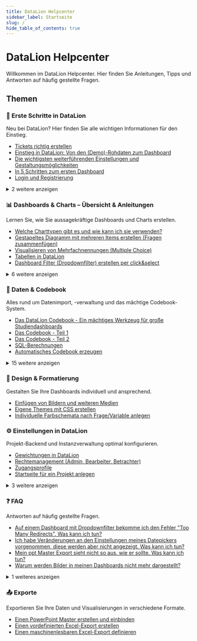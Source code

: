 ```yaml
---
title: DataLion Helpcenter
sidebar_label: Startseite
slug: /
hide_table_of_contents: true
---
```


# DataLion Helpcenter

Willkommen im DataLion Helpcenter. Hier finden Sie Anleitungen, Tipps und Antworten auf häufig gestellte Fragen.

## Themen

<div className="category-grid">

### 🚀 Erste Schritte in DataLion
Neu bei DataLion? Hier finden Sie alle wichtigen Informationen für den Einstieg.

- [Tickets richtig erstellen](guides/Tickets-richtig-erstellen_13533188.md)
- [Einstieg in DataLion: Von den (Demo)-Rohdaten zum Dashboard](guides/10289195.md)
- [Die wichtigsten weiterführenden Einstellungen und Gestaltungsmöglichkeiten](guides/3014981.md)
- [In 5 Schritten zum ersten Dashboard](guides/In-5-Schritten-zum-ersten-Dashboard_3014937.md)
- [Login und Registrierung](guides/Login-und-Registrierung_81035273.md)

<details>
<summary>2 weitere anzeigen</summary>

- [Kleine Tipps und Tricks](guides/Kleine-Tipps-und-Tricks_71303169.md)
- [Textboxen einfügen und bearbeiten](guides/10977314.md)

</details>

### 📊 Dashboards & Charts – Übersicht & Anleitungen
Lernen Sie, wie Sie aussagekräftige Dashboards und Charts erstellen.

- [Welche Charttypen gibt es und wie kann ich sie verwenden?](dashboards/3473553.md)
- [Gestapeltes Diagramm mit mehreren Items erstellen (Fragen zusammenfügen)](dashboards/8126487.md)
- [Visualisieren von Mehrfachnennungen (Multiple Choice)](dashboards/10879004.md)
- [Tabellen in DataLion](dashboards/Tabellen-in-DataLion_3539243.md)
- [Dashboard Filter (Dropdownfilter) erstellen per click&select](dashboards/45678593.md)

<details>
<summary>6 weitere anzeigen</summary>

- [Dashboard Filter (Dropdownfilter) erstellen mit JSON - fortgeschrittene Optionen](dashboards/9240579.md)
- [Default für Dashboard Dropdownfilter im Codebook anlegen](dashboards/45449226.md)
- [Tabellen: bedingte Formatierung](dashboards/3539336.md)
- [Einen Chart / ein Diagramm erstellen](dashboards/80969738.md)
- [Ein Zeitreihendiagramm erstellen](dashboards/83067065.md)
- [Charts als Favoriten speichern ("Warenkorb" für Charts)](dashboards/83755362.md)

</details>

### 📁 Daten & Codebook
Alles rund um Datenimport, -verwaltung und das mächtige Codebook-System.

- [Das DataLion Codebook - Ein mächtiges Werkzeug für große Studiendashboards](data/4194319.md)
- [Das Codebook - Teil 1](data/Das-Codebook---Teil-1_3440656.md)
- [Das Codebook - Teil 2](data/Das-Codebook---Teil-2_3440677.md)
- [SQL-Berechnungen](data/SQL-Berechnungen_3473604.md)
- [Automatisches Codebook erzeugen](data/Automatisches-Codebook-erzeugen_3408253.md)

<details>
<summary>15 weitere anzeigen</summary>

- [Vorbereitung von Daten / Daten-Preprocessing für den Upload](data/3441205.md)
- [Umgang mit fehlenden Werten (missing values)](data/4096035.md)
- [Datenquellen und Datentabellen](data/Datenquellen-und-Datentabellen_10289154.md)
- [Zero-Downtime-Update (automatisch)](data/10256398.md)
- [Zero-Downtime-Update (manuell)](data/19595265.md)
- [(Mehrere) Datenquellen in einem Projekt verwenden](data/31293445.md)
- [Variablen, die in allen Datenquellen vorkommen](data/31227921.md)
- [Datenupdates](data/Datenupdates_31260724.md)
- [Variablen / Ausprägungen im Codebook ergänzen](data/31260742.md)
- [Codebook Skript: Anpassung und Erweiterung](data/43614222.md)
- [Filtervariablen dynamisch mit Unterabfragen](data/71794697.md)
- [Gewichtung über das Dropdown-Menü](data/86310972.md)
- [Net promoter score (NPS) berechnen](data/86016057.md)
- [Rekodierungen und Berechnungen](data/86212649.md)
- [Mehrfachantworten aus Max-Multi-Format in Binäres Format umwandeln](data/97845250.md)

</details>

### 🎨 Design & Formatierung
Gestalten Sie Ihre Dashboards individuell und ansprechend.

- [Einfügen von Bildern und weiteren Medien](design/11796486.md)
- [Eigene Themes mit CSS erstellen](design/Eigene-Themes-mit-CSS-erstellen_17399829.md)
- [Individuelle Farbschemata nach Frage/Variable anlegen](design/20709424.md)

### ⚙️ Einstellungen in DataLion
Projekt-Backend und Instanzverwaltung optimal konfigurieren.

- [Gewichtungen in DataLion](administration/Gewichtungen-in-DataLion_81002521.md)
- [Rechtemanagement (Admin, Bearbeiter, Betrachter)](administration/31326237.md)
- [Zugangsprofile](administration/Zugangsprofile_31326313.md)
- [Startseite für ein Projekt anlegen](administration/9207824.md)

<details>
<summary>3 weitere anzeigen</summary>

- [Software-Update durchführen](administration/3408129.md)
- [Sicherheit und Backups](administration/Sicherheit-und-Backups_43089946.md)
- [Besonderheiten in Exasol](administration/Besonderheiten-in-Exasol_3408154.md)

</details>

### ❓ FAQ
Antworten auf häufig gestellte Fragen.

- [Auf einem Dashboard mit Dropdownfilter bekomme ich den Fehler "Too Many Redirects". Was kann ich tun?](support/9306234.md)
- [Ich habe Veränderungen an den Einstellungen meines Datepickers vorgenommen, diese werden aber nicht angezeigt. Was kann ich tun?](support/56459280.md)
- [Mein ppt Master Export sieht nicht so aus, wie er sollte. Was kann ich tun?](support/33587204.md)
- [Warum werden Bilder in meinen Dashboards nicht mehr dargestellt?](support/170033154.md)

<details>
<summary>1 weiteres anzeigen</summary>

- [Der "Hilfe" Button überdeckt das untere Eck meines Charts/meiner Textbox. Was kann ich tun?](support/43483139.md)

</details>

### 📤 Exporte
Exportieren Sie Ihre Daten und Visualisierungen in verschiedene Formate.

- [Einen PowerPoint Master erstellen und einbinden](13565981.md)
- [Einen vordefinierten Excel-Export erstellen](65830913.md)
- [Einen maschinenlesbaren Excel-Export definieren](137723905.md)

</div>

<style>{`
  .category-grid {
    display: grid;
    gap: 2rem;
    margin-top: 2rem;
  }
  
  .category-grid h3 {
    color: var(--ifm-color-primary);
    margin-bottom: 0.5rem;
  }
  
  .category-grid > div {
    background: var(--ifm-card-background-color);
    border: 1px solid var(--ifm-color-emphasis-300);
    border-radius: 8px;
    padding: 1.5rem;
  }
  
  .category-grid ul {
    list-style: none;
    padding-left: 0;
    margin: 0.5rem 0;
  }
  
  .category-grid li {
    padding: 0.25rem 0;
  }
  
  .category-grid details {
    margin-top: 0.5rem;
  }
  
  .category-grid summary {
    cursor: pointer;
    color: var(--ifm-color-primary-dark);
    font-size: 0.9rem;
  }
  
  .category-grid details[open] summary {
    margin-bottom: 0.5rem;
  }
`}</style>